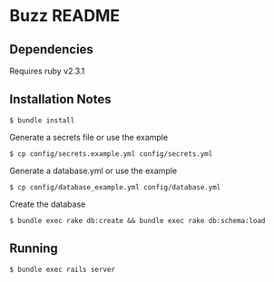 # Buzz README

## Dependencies
Requires ruby v2.3.1

## Installation Notes

```console
$ bundle install
```

Generate a secrets file or use the example
```console
$ cp config/secrets.example.yml config/secrets.yml
```

Generate a database.yml or use the example
```console
$ cp config/database_example.yml config/database.yml
```

Create the database
```console
$ bundle exec rake db:create && bundle exec rake db:schema:load
```

## Running
```console
$ bundle exec rails server
```
